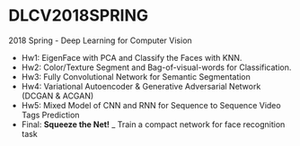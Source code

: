 # DLCV2018SPRING
2018 Spring - Deep Learning for Computer Vision

* Hw1: EigenFace with PCA and Classify the Faces with KNN. 
* Hw2: Color/Texture Segment and Bag-of-visual-words for Classification.
* Hw3: Fully Convolutional Network for Semantic Segmentation
* Hw4: Variational Autoencoder & Generative Adversarial Network (DCGAN & ACGAN)
* Hw5: Mixed Model of CNN and RNN for Sequence to Sequence Video Tags Prediction 
* Final: **Squeeze the Net!** _ Train a compact network for face recognition task

